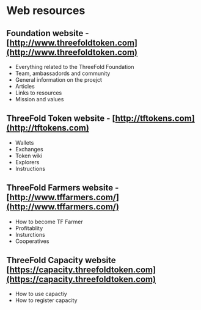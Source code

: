 # Web resources

## Foundation website - [http://www.threefoldtoken.com](http://www.threefoldtoken.com)
- Everything related to the ThreeFold Foundation
- Team, ambassadords and community
- General information on the proejct
- Articles
- Links to resources
- Mission and values


## ThreeFold Token website - [http://tftokens.com](http://tftokens.com)
- Wallets
- Exchanges
- Token wiki
- Explorers
- Instructions

## ThreeFold Farmers website - [http://www.tffarmers.com/](http://www.tffarmers.com/)
- How to become TF Farmer
- Profitablity
- Insturctions
- Cooperatives

## ThreeFold Capacity website [https://capacity.threefoldtoken.com](https://capacity.threefoldtoken.com)
- How to use capactiy 
- How to register capacity



